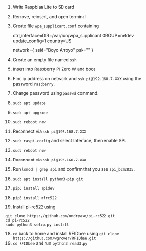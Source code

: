 
1.  Write Raspbian Lite to SD card
2.  Remove, reinsert, and open terminal
3.  Create file `wpa_supplicant.conf` containing

    ctrl_interface=DIR=/var/run/wpa_supplicant GROUP=netdev
    update_config=1
    country=US

    network={
     ssid="Boyo Arroyo"
     psk=""
    }

4.  Create an empty file named `ssh`
5.  Insert into Raspberry Pi Zero W and boot
6.  Find ip address on network and `ssh pi@192.168.7.XXX` using the password `raspberry`.
7.  Change password using `passwd` command.
8.  `sudo apt update`
9.  `sudo apt upgrade`
10.  `sudo reboot now`
11.  Reconnect via `ssh pi@192.168.7.XXX`
11.  `sudo raspi-config` and select Interface, then enable SPI.
12.  `sudo reboot now`
13.  Reconnect via `ssh pi@192.168.7.XXX`
14.  Run `lsmod | grep spi` and confirm that you see `spi_bcm2835`.
15.  `sudo apt install python3-pip git`
16.  `pip3 install spidev`
17.  `pip3 install mfrc522`
17.  Install pi-rc522 using

    git clone https://github.com/ondryaso/pi-rc522.git
    cd pi-rc522
    sudo python3 setup.py install

18.  `cd` back to home and install RFIDbee using `git clone https://github.com/wgrover/RFIDbee.git`
19.  `cd RFIDbee` and run `python3 read3.py`

